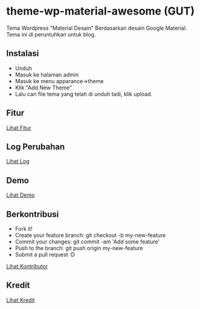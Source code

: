 # theme-wp-material-awesome (GUT)
Tema Wordpress "Material Desain" Berdasarkan desain Google Material. Tema ini di peruntuhkan untuk blog.

## Instalasi
- Unduh
- Masuk ke halaman admin
- Masuk ke menu apparance->theme
- Klik "Add New Theme"
- Lalu cari file tema yang telah di unduh tadi, klik upload.

## Fitur
[Lihat Fitur](#)

## Log Perubahan
[Lihat Log](#)

## Demo
[Lihat Demo](http://wp-theme.dokumentasi.my.id/)

## Berkontribusi
- Fork it!
- Create your feature branch: git checkout -b my-new-feature
- Commit your changes: git commit -am 'Add some feature'
- Push to the branch: git push origin my-new-feature
- Submit a pull request :D

[Lihat Kontributor](https://github.com/dyazincahya/theme-wp-material-awesome/graphs/contributors)

## Kredit
[Lihat Kredit](#)
